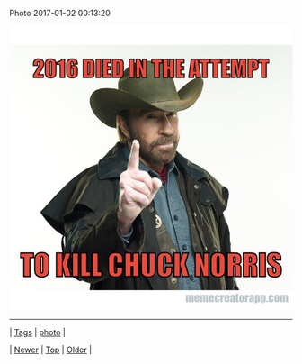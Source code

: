 <!--
title: Photo 2017-01-02 00
date: 2020-06-28T15:27:00.147Z
tags: photo
-->


Photo 2017-01-02 00:13:20

![](155269983579-0.jpg)

<!--BOTTOM-POST-NAVIGATION-->
---

| [Tags](tags.md) | [photo](tag-photo.md) |

| [Newer](155215500158.md) | [Top](index.md) | [Older](155289812753.md) |